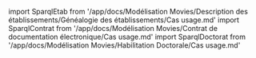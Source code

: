 import SparqlEtab from '/app/docs/Modélisation Movies/Description des établissements/Généalogie des établissements/Cas usage.md' 
import SparqlContrat from '/app/docs/Modélisation Movies/Contrat de documentation électronique/Cas usage.md'
import SparqlDoctorat from '/app/docs/Modélisation Movies/Habilitation Doctorale/Cas usage.md'

<SparqlEtab components={props.components} />
<SparqlContrat components={props.components} />
<SparqlDoctorat components={props.components} />
